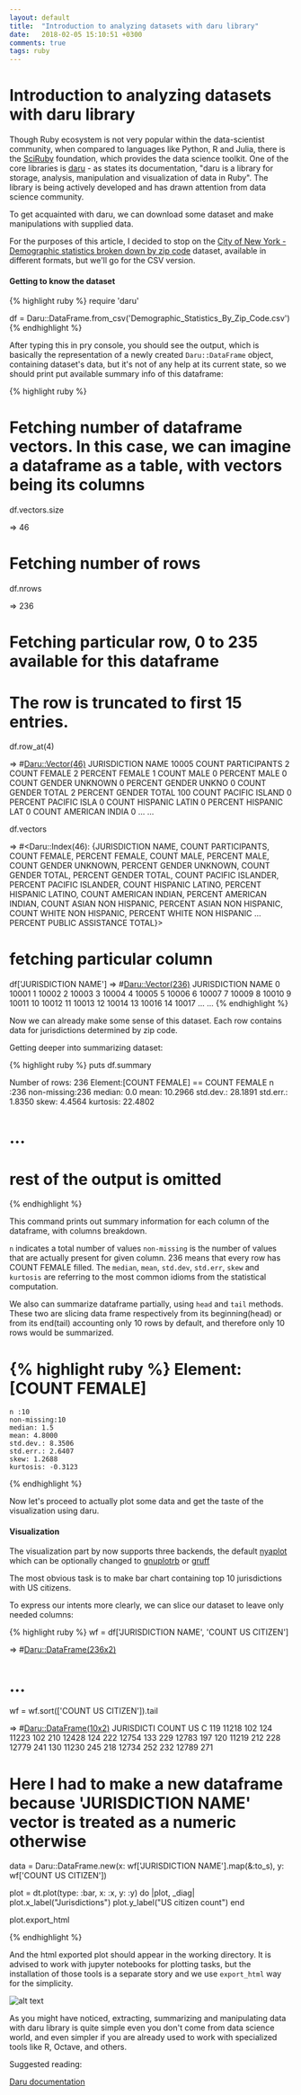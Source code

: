 ```yaml
---
layout: default
title:  "Introduction to analyzing datasets with daru library"
date:   2018-02-05 15:10:51 +0300
comments: true
tags: ruby
---
```


# Introduction to analyzing datasets with daru library

Though Ruby ecosystem is not very popular within the data-scientist community, when compared to languages like Python, R and Julia,
there is the [SciRuby](https://github.com/SciRuby) foundation, which provides the data science toolkit. One of the core libraries is
[daru](https://github.com/SciRuby/daru) - as states its
documentation, "daru is a library for storage, analysis, manipulation and visualization of data in Ruby". The library is
being actively developed and has drawn attention from data science community.

To get acquainted with daru, we can download some dataset and make manipulations with supplied data.

For the purposes of this article, I decided to stop on the [City of New York - Demographic statistics broken down by zip code](https://data.cityofnewyork.us/api/views/kku6-nxdu/rows.csv?accessType=DOWNLOAD) dataset,
available in different formats, but we'll go for the CSV version.

#### Getting to know the dataset

{% highlight ruby %}
require 'daru'

df = Daru::DataFrame.from_csv('Demographic_Statistics_By_Zip_Code.csv')
{% endhighlight %}

After typing this in pry console, you should see the output, which is basically the representation of a newly created
`Daru::DataFrame` object, containing dataset's data, but it's not of any help at its current state, so we should print put
available summary info of this dataframe:

{% highlight ruby %}
# Fetching number of dataframe vectors. In this case, we can imagine a dataframe as a table, with vectors being its columns
df.vectors.size

=> 46

# Fetching number of rows
df.nrows

=> 236

# Fetching particular row, 0 to 235 available for this dataframe
# The row is truncated to first 15 entries.

df.row_at(4)

=> #<Daru::Vector(46)>
    JURISDICTION NAME                10005
   COUNT PARTICIPANTS                    2
         COUNT FEMALE                    2
       PERCENT FEMALE                    1
           COUNT MALE                    0
         PERCENT MALE                    0
 COUNT GENDER UNKNOWN                    0
 PERCENT GENDER UNKNO                    0
   COUNT GENDER TOTAL                    2
 PERCENT GENDER TOTAL                  100
 COUNT PACIFIC ISLAND                    0
 PERCENT PACIFIC ISLA                    0
 COUNT HISPANIC LATIN                    0
 PERCENT HISPANIC LAT                    0
 COUNT AMERICAN INDIA                    0
                  ...                  ...

df.vectors

=> #<Daru::Index(46): {JURISDICTION NAME, COUNT PARTICIPANTS, COUNT FEMALE, PERCENT FEMALE, COUNT MALE, PERCENT MALE,
  COUNT GENDER UNKNOWN, PERCENT GENDER UNKNOWN, COUNT GENDER TOTAL, PERCENT GENDER TOTAL, COUNT PACIFIC ISLANDER,
  PERCENT PACIFIC ISLANDER, COUNT HISPANIC LATINO, PERCENT HISPANIC LATINO, COUNT AMERICAN INDIAN,
  PERCENT AMERICAN INDIAN, COUNT ASIAN NON HISPANIC, PERCENT ASIAN NON HISPANIC, COUNT WHITE NON HISPANIC,
  PERCENT WHITE NON HISPANIC ... PERCENT PUBLIC ASSISTANCE TOTAL}>

# fetching particular column

df['JURISDICTION NAME']
=> #<Daru::Vector(236)>
                   JURISDICTION NAME
                 0             10001
                 1             10002
                 2             10003
                 3             10004
                 4             10005
                 5             10006
                 6             10007
                 7             10009
                 8             10010
                 9             10011
                10             10012
                11             10013
                12             10014
                13             10016
                14             10017
               ...               ...
{% endhighlight %}

Now we can already make some sense of this dataset. Each row contains data for jurisdictions determined by zip code.

Getting deeper into summarizing dataset:

{% highlight ruby %}
puts df.summary

Number of rows: 236
  Element:[COUNT FEMALE]
  == COUNT FEMALE
    n :236
    non-missing:236
    median: 0.0
    mean: 10.2966
    std.dev.: 28.1891
    std.err.: 1.8350
    skew: 4.4564
    kurtosis: 22.4802

# ...
# rest of the output is omitted
{% endhighlight %}

This command prints out summary information for each column of the dataframe, with columns breakdown.

`n` indicates a total number of values
`non-missing` is the number of values that are actually present for given column. 236 means that every row has COUNT FEMALE filled.
The `median`, `mean`, `std.dev`, `std.err`, `skew` and `kurtosis` are referring to the most common idioms from the statistical computation.

We also can summarize dataframe partially, using `head` and `tail` methods. These two are slicing data frame respectively from
its beginning(head) or from its end(tail) accounting only 10 rows by default, and therefore only 10 rows would be summarized.

{% highlight ruby %}
  Element:[COUNT FEMALE]
  ==
    n :10
    non-missing:10
    median: 1.5
    mean: 4.8000
    std.dev.: 8.3506
    std.err.: 2.6407
    skew: 1.2688
    kurtosis: -0.3123
{% endhighlight %}

Now let's proceed to actually plot some data and get the taste of the visualization using daru.

#### Visualization

The visualization part by now supports three backends, the default [nyaplot](https://github.com/domitry/nyaplot)
which can be optionally changed to [gnuplotrb](https://github.com/SciRuby/gnuplotrb) or [gruff](https://github.com/topfunky/gruff)

The most obvious task is to make bar chart containing top 10 jurisdictions with US citizens.

To express our intents more clearly, we can slice our dataset to leave only needed columns:

{% highlight ruby %}
wf = df['JURISDICTION NAME', 'COUNT US CITIZEN']

=> #<Daru::DataFrame(236x2)>

# ...

wf = wf.sort(['COUNT US CITIZEN']).tail

=> #<Daru::DataFrame(10x2)>
            JURISDICTI COUNT US C
        119      11218        102
        124      11223        102
        210      12428        124
        222      12754        133
        229      12783        197
        120      11219        212
        228      12779        241
        130      11230        245
        218      12734        252
        232      12789        271

# Here I had to make a new dataframe because 'JURISDICTION NAME' vector is treated as a numeric otherwise

data = Daru::DataFrame.new(x: wf['JURISDICTION NAME'].map(&:to_s), y: wf['COUNT US CITIZEN'])

plot = dt.plot(type: :bar, x: :x, y: :y) do |plot, _diag|
  plot.x_label("Jurisdictions")
  plot.y_label("US citizen count")
end

plot.export_html

{% endhighlight %}

And the html exported plot should appear in the working directory. It is advised to work with jupyter notebooks
for plotting tasks, but the installation of those tools is a separate story and we use `export_html` way for the simplicity.

![alt text](https://github.com/Shkrt/shkrt.github.io/raw/master/img/plot_1.png "Output example")

As you might have noticed, extracting, summarizing and manipulating data with daru library is quite simple even you don't come from
data science world, and even simpler if you are already used to work with specialized tools like R, Octave, and others.

Suggested reading:

[Daru documentation](https://github.com/SciRuby/daru)


